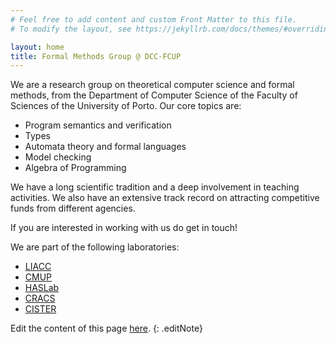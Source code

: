 ```yaml
---
# Feel free to add content and custom Front Matter to this file.
# To modify the layout, see https://jekyllrb.com/docs/themes/#overriding-theme-defaults

layout: home
title: Formal Methods Group @ DCC-FCUP
---
```



<!--   <h1 class="intro-title--">
    About
  </h1>
 -->

We are a research group on theoretical computer science and formal methods, from the Department of Computer Science of the Faculty of Sciences of the University of Porto. Our core topics are:

   - Program semantics and verification
   - Types
   - Automata theory and formal languages
   - Model checking
   - Algebra of Programming

We have a long scientific tradition and a deep involvement in teaching activities. We also have an
extensive track record on attracting competitive funds from different
agencies. 

If you are interested in working with us do get in touch! 
<!-- The summing
picture of all our research is given by the diagram below - 
which every computer scientist knows.
 -->
We are part of the following laboratories:

 - [LIACC](https://liacc.fe.up.pt)
 - [CMUP](https://www.cmup.pt)
 - [HASLab](https://www.inesctec.pt/en/centres/haslab)
 - [CRACS](https://www.inesctec.pt/en/centres/cracs)
 - [CISTER](https://cister-labs.pt)


Edit the content of this page [here](https://github.com/FM-DCC/fm-dcc.github.io/blob/main/index.md).
{: .editNote}
